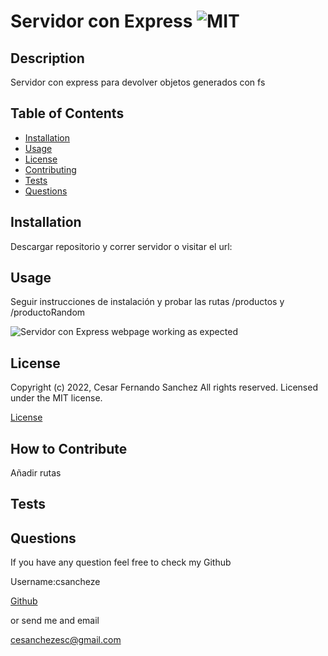 # Servidor con Express ![MIT](https://img.shields.io/apm/l/vim-mode?style=plastic)

  ## Description
  
  
Servidor con express para devolver objetos generados con fs

  
  ## Table of Contents
  
  - [Installation](#installation)
  - [Usage](#usage)
  - [License](#license)
  - [Contributing](#license)
  - [Tests](#license)
  - [Questions](#license)
  
  ## Installation
  
  
Descargar repositorio y correr servidor o visitar el url:

  
  ## Usage
  
  
Seguir instrucciones de instalación y probar las rutas /productos y /productoRandom

  
  
![Servidor con Express webpage working as expected](assets/images/screenshot.png)
  
  ## License
  
  
Copyright (c) 2022, Cesar Fernando Sanchez All rights reserved.
Licensed under the MIT license. 

  
  
[License](./MIT_license.txt)

  
  ## How to Contribute
  
  
Añadir rutas

  
  ## Tests
  
  


  
  ## Questions
  
  If you have any question feel free to check my Github 
  
Username:csancheze
  
[Github](https://github.com/csancheze)

  or send me and email
  
<cesanchezesc@gmail.com>

